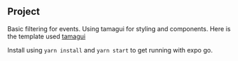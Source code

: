 ## Project

Basic filtering for events.  Using tamagui for styling and components.  Here is the template used [tamagui](https://tamagui.dev/docs/guides/expo)

Install using `yarn install` and `yarn start` to get running with expo go.
